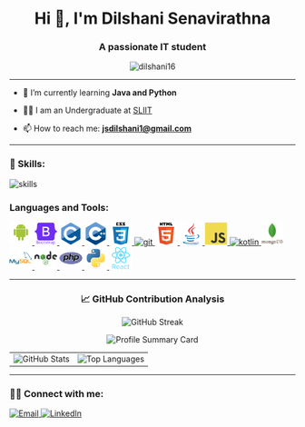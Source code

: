 <h1 align="center">Hi 👋, I'm Dilshani Senavirathna</h1>
<h3 align="center">A passionate IT student</h3>

<p align="center"> 
  <img src="https://komarev.com/ghpvc/?username=dilshani16&label=Profile%20views&color=0e75b6&style=flat" alt="dilshani16" /> 
</p>

---

- 🌱 I’m currently learning **Java and Python**

- 👨‍💻 I am an Undergraduate at [SLIIT](https://www.sliit.lk/)

- 📫 How to reach me: **jsdilshani1@gmail.com**

---

<h3 align="left">💼 Skills:</h3>
<p align="left">
  <img src="https://skillicons.dev/icons?i=html,css,js,react,bootstrap,nodejs,mongodb,java,python,kotlin" alt="skills">
</p>

<h3 align="left">Languages and Tools:</h3>
<p align="left"> 
  <a href="https://developer.android.com" target="_blank" rel="noreferrer"> 
    <img src="https://raw.githubusercontent.com/devicons/devicon/master/icons/android/android-original-wordmark.svg" alt="android" width="40" height="40"/> 
  </a> 
  <a href="https://getbootstrap.com" target="_blank" rel="noreferrer"> 
    <img src="https://raw.githubusercontent.com/devicons/devicon/master/icons/bootstrap/bootstrap-plain-wordmark.svg" alt="bootstrap" width="40" height="40"/> 
  </a> 
  <a href="https://www.cprogramming.com/" target="_blank" rel="noreferrer"> 
    <img src="https://raw.githubusercontent.com/devicons/devicon/master/icons/c/c-original.svg" alt="c" width="40" height="40"/> 
  </a> 
  <a href="https://www.w3schools.com/cpp/" target="_blank" rel="noreferrer"> 
    <img src="https://raw.githubusercontent.com/devicons/devicon/master/icons/cplusplus/cplusplus-original.svg" alt="cplusplus" width="40" height="40"/> 
  </a> 
  <a href="https://www.w3schools.com/css/" target="_blank" rel="noreferrer"> 
    <img src="https://raw.githubusercontent.com/devicons/devicon/master/icons/css3/css3-original-wordmark.svg" alt="css3" width="40" height="40"/> 
  </a> 
  <a href="https://git-scm.com/" target="_blank" rel="noreferrer"> 
    <img src="https://www.vectorlogo.zone/logos/git-scm/git-scm-icon.svg" alt="git" width="40" height="40"/> 
  </a> 
  <a href="https://www.w3.org/html/" target="_blank" rel="noreferrer"> 
    <img src="https://raw.githubusercontent.com/devicons/devicon/master/icons/html5/html5-original-wordmark.svg" alt="html5" width="40" height="40"/> 
  </a> 
  <a href="https://www.java.com" target="_blank" rel="noreferrer"> 
    <img src="https://raw.githubusercontent.com/devicons/devicon/master/icons/java/java-original.svg" alt="java" width="40" height="40"/> 
  </a> 
  <a href="https://developer.mozilla.org/en-US/docs/Web/JavaScript" target="_blank" rel="noreferrer"> 
    <img src="https://raw.githubusercontent.com/devicons/devicon/master/icons/javascript/javascript-original.svg" alt="javascript" width="40" height="40"/> 
  </a> 
  <a href="https://kotlinlang.org" target="_blank" rel="noreferrer"> 
    <img src="https://www.vectorlogo.zone/logos/kotlinlang/kotlinlang-icon.svg" alt="kotlin" width="40" height="40"/> 
  </a> 
  <a href="https://www.mongodb.com/" target="_blank" rel="noreferrer"> 
    <img src="https://raw.githubusercontent.com/devicons/devicon/master/icons/mongodb/mongodb-original-wordmark.svg" alt="mongodb" width="40" height="40"/> 
  </a> 
  <a href="https://www.mysql.com/" target="_blank" rel="noreferrer"> 
    <img src="https://raw.githubusercontent.com/devicons/devicon/master/icons/mysql/mysql-original-wordmark.svg" alt="mysql" width="40" height="40"/> 
  </a> 
  <a href="https://nodejs.org" target="_blank" rel="noreferrer"> 
    <img src="https://raw.githubusercontent.com/devicons/devicon/master/icons/nodejs/nodejs-original-wordmark.svg" alt="nodejs" width="40" height="40"/> 
  </a> 
  <a href="https://www.php.net" target="_blank" rel="noreferrer"> 
    <img src="https://raw.githubusercontent.com/devicons/devicon/master/icons/php/php-original.svg" alt="php" width="40" height="40"/> 
  </a> 
  <a href="https://www.python.org" target="_blank" rel="noreferrer"> 
    <img src="https://raw.githubusercontent.com/devicons/devicon/master/icons/python/python-original.svg" alt="python" width="40" height="40"/> 
  </a> 
  <a href="https://reactjs.org/" target="_blank" rel="noreferrer"> 
    <img src="https://raw.githubusercontent.com/devicons/devicon/master/icons/react/react-original-wordmark.svg" alt="react" width="40" height="40"/> 
  </a> 
</p>

---

<h3 align="center">📈 GitHub Contribution Analysis</h3>

<p align="center">
  <img src="https://github-readme-streak-stats.herokuapp.com/?user=Dilshani16&theme=radical" alt="GitHub Streak" />
</p>

<p align="center">
  <img src="https://github-profile-summary-cards.vercel.app/api/cards/profile-details?username=Dilshani16&theme=radical" alt="Profile Summary Card" />
</p>


<table align="center">
  <tr>
    <td align="center">
      <img src="https://github-readme-stats.vercel.app/api?username=Dilshani16&show_icons=true&theme=radical" alt="GitHub Stats" />
    </td>
    <td align="center">
      <img src="https://github-readme-stats.vercel.app/api/top-langs/?username=Dilshani16&layout=compact&theme=radical" alt="Top Languages" />
    </td>
  </tr>
</table>

---

<h3 align="left">🧑‍💻 Connect with me:</h3>
<p align="left">
  <a href="mailto:jsdilshani1@gmail.com">
    <img src="https://img.shields.io/badge/-Email-red" alt="Email"/>
  </a>
  <a href="https://linkedin.com/in/dilshani16" target="_blank">
    <img src="https://img.shields.io/badge/-LinkedIn-blue" alt="LinkedIn"/>
  </a>
</p>
